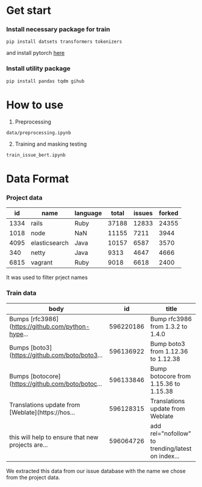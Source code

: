 # Get start

### Install necessary package for train
`pip install datsets transformers tokenizers`

and install pytorch [here](https://pytorch.org/)

### Install utility package
`pip install pandas tqdm gihub`


# How to use

1. Preprocessing

  `data/preprocessing.ipynb`

2. Training and masking testing

  `train_issue_bert.ipynb`


# Data Format

### Project data
|id|name|language|total|issues|forked|
|--|----|--------|-----|------|------|
|1334|rails|Ruby|37188|12833|24355|
|1018|node|NaN|11155|7211|3944|
|4095|elasticsearch|Java|10157|6587|3570|
|340|netty|Java|9313|4647|4666|
|6815|vagrant|Ruby|9018|6618|2400|

It was used to filter prject names

### Train data
body|id|title
----|--|----
Bumps [rfc3986](https://github.com/python-hype...|596220186|Bump rfc3986 from 1.3.2 to 1.4.0
Bumps [boto3](https://github.com/boto/boto3...|596136922|Bump boto3 from 1.12.36 to 1.12.38
Bumps [botocore](https://github.com/boto/botoc...|596133846|Bump botocore from 1.15.36 to 1.15.38
Translations update from [Weblate](https://hos...|596128315|Translations update from Weblate
this will help to ensure that new projects are...|596064726|add rel="nofollow" to trending/latest on index...

We extracted this data from our issue database with the name we chose from the project data.
